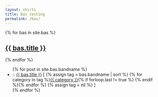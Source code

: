 ```yaml
---
layout: shirts
title: Bas testing
permalink: /bas/
---
```


{% for bas in site.bas %}
  <h2>
    <a href="{{ bas.url }}">
      {{ bas.title }}
    </a>
  </h2>
<!--  <p>{{ bas.content }}</p> -->
{% endfor %}

<ul class="posts">
    {% for post in site.bas.bandname %}
        <li>
            ::
            <a class="post-link" href="{{ bas.url }}">{{ bas.title }}</a>
            [
            {% assign tag = bas.bandname | sort %}
            {% for category in tag %}<span><a href="{{ site.baseurl }}categories/#{{ category }}" class="reserved">{{ category }}</a>{% if forloop.last != true %}&nbsp;{% endif %}</span>{% endfor %}
            {% assign tag = nil %}
            ]
        </li>
    {% endfor %}
</ul>
